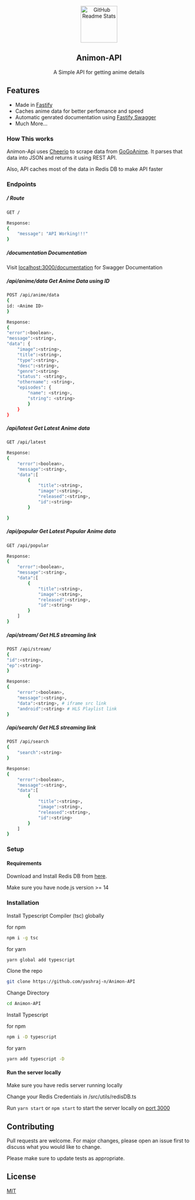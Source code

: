 <p align="center">
 <img width="100px" src="https://i.pinimg.com/originals/5c/70/34/5c70345850ac84c115e866867816d5c8.png" align="center" alt="GitHub Readme Stats" />
 <h2 align="center">Animon-API</h2>
 <p align="center">A Simple API for getting anime details</p>
</p>

## Features

- Made in [Fastify](https://www.fastify.io/ "Fastify")
- Caches anime data for better perfomance and speed
- Automatic genrated documentation using [Fastify Swagger](https://github.com/fastify/fastify-swagger "Fastify Swagger")
- Much More...

### How This works

Animon-Api uses [Cheerio](https://www.npmjs.com/package/cheerio "Cheerio") to scrape data from [GoGoAnime](https://ww1.gogoanime2.org/). It parses that data into JSON and returns it using REST API.

Also, API caches most of the data in Redis DB to make API faster

### Endpoints

##### / Route

```bash
GET /

Response:
{
	"message": "API Working!!!"
}
```

##### **/documentation** Documentation

Visit [localhost:3000/documentation](http://localhost:3000/documentation "localhost:3000/documentation") for Swagger Documentation

##### **/api/anime/data** Get Anime Data using ID

```bash
POST /api/anime/data
{
id: <Anime ID>
}

Response:
{
"error":<boolean>,
"message":<string>,
"data":	{
	"image":<string>,
	"title":<string>,
	"type":<string>,
	"desc":<string>,
	"genre":<string>
	"status": <string>,
	"othername": <string>,
	"episodes": {
	 	"name": <string>,
		"string": <string>
		}
	}
}
```

##### **/api/latest** Get Latest Anime data

```bash
GET /api/latest

Response:
{
	"error":<boolean>,
	"message":<string>,
	"data":[
		{
			"title":<string>,
			"image":<string>,
			"released":<string>,
			"id":<string>
		}

}
```

##### **/api/popular** Get Latest Popular Anime data

```bash
GET /api/popular

Response:
{
	"error":<boolean>,
	"message":<string>,
	"data":[
		{
			"title":<string>,
			"image":<string>,
			"released":<string>,
			"id":<string>
		}
	]
}
```

##### **/api/stream/** Get HLS streaming link

```bash
POST /api/stream/
{
"id":<string>,
"ep":<string>
}

Response:
{
	"error":<boolean>,
	"message":<string>,
	"data":<string>, # iframe src link
	"android":<string> # HLS Playlist link
}
```

##### **/api/search/** Get HLS streaming link

```bash
POST /api/search
{
	"search":<string>
}

Response:
{
	"error":<boolean>,
	"message":<string>,
	"data":[
		{
			"title":<string>,
			"image":<string>,
			"released":<string>,
			"id":<string>
		}
	]
}
```

### Setup

#### Requirements

Download and Install Redis DB from [here](https://redis.io/ "Redis Download Link").

Make sure you have node.js version >= 14

### Installation

Install Typescript Compiler (tsc) globally

for npm

```bash
npm i -g tsc
```

for yarn

```bash
yarn global add typescript
```

Clone the repo

```bash
git clone https://github.com/yashraj-n/Animon-API
```

Change Directory

```bash
cd Animon-API
```

Install Typescript

for npm

```bash
npm i -D typescript
```

for yarn

```bash
yarn add typescript -D
```

#### Run the server locally

Make sure you have redis server running locally

Change your Redis Credentials in /src/utils/redisDB.ts

Run `yarn start` or `npm start` to start the server locally on [port 3000](http://localhost:3000 "Animon-Api")

## Contributing

Pull requests are welcome. For major changes, please open an issue first to discuss what you would like to change.

Please make sure to update tests as appropriate.

## License

[MIT](https://choosealicense.com/licenses/mit/)
